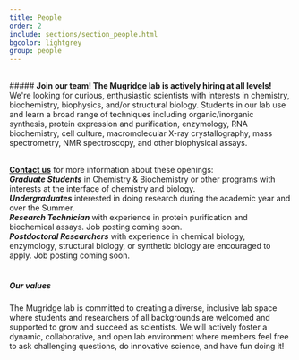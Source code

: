 ```yaml
---
title: People
order: 2
include: sections/section_people.html
bgcolor: lightgrey 
group: people
---
```


<br>
##### <strong>Join our team! The Mugridge lab is actively hiring at all levels!</strong>
We're looking for curious, enthusiastic scientists with interests in chemistry, biochemistry, biophysics, and/or structural biology. Students in our lab use and learn a broad range of techniques including organic/inorganic synthesis, protein expression and purification, enzymology, RNA biochemistry, cell culture, macromolecular X-ray crystallography, mass spectrometry, NMR spectroscopy, and other biophysical assays.
<br><br>

<a href="mailto: mugridgelab@gmail.com"><strong>Contact us</strong></a> for more information about these openings:
<br>
<strong><em>Graduate Students</em></strong> in Chemistry & Biochemistry or other programs with interests at the interface of chemistry and biology.<br>
<strong><em>Undergraduates</em></strong> interested in doing research during the academic year and over the Summer.<br>
<strong><em>Research Technician</em></strong> with experience in protein purification and biochemical assays. Job posting coming soon.<br>
<strong><em>Postdoctoral Researchers</em></strong> with experience in chemical biology, enzymology, structural biology, or synthetic biology are encouraged to apply. Job posting coming soon.
<br><br>

##### <strong> Our values</strong>
The Mugridge lab is committed to creating a diverse, inclusive lab space where students and researchers of all backgrounds are welcomed and supported to grow and succeed as scientists. We will actively foster a dynamic, collaborative, and open lab environment where members feel free to ask challenging questions, do innovative science, and have fun doing it!
